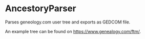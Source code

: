 # AncestoryParser

Parses geneology.com user tree and exports as GEDCOM file.

An example tree can be found on https://www.genealogy.com/ftm/.
